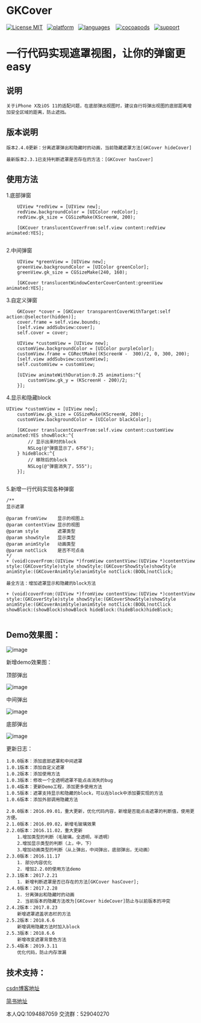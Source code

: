 # GKCover

[![License MIT](https://img.shields.io/badge/license-MIT-green.svg?style=flat)](https://raw.githubusercontent.com/QuintGao/GKCover/master/LICENSE)&nbsp;&nbsp;
[![platform](http://img.shields.io/cocoapods/p/GKCover.svg?style=flat)](http://cocoadocs.org/docsets/GKCover)&nbsp;&nbsp;
[![languages](https://img.shields.io/badge/language-objective--c-blue.svg)](#) &nbsp;&nbsp;
[![cocoapods](http://img.shields.io/cocoapods/v/GKCover.svg?style=flat)](https://cocoapods.org/pods/GKCover)&nbsp;&nbsp;
[![support](https://img.shields.io/badge/support-ios%208%2B-orange.svg)](#) 

一行代码实现遮罩视图，让你的弹窗更easy
==============

## 说明
    关于iPhone X及iOS 11的适配问题，在底部弹出视图时，建议自行将弹出视图的底部距离增加安全区域的距离，防止遮挡。

## 版本说明
    版本2.4.0更新：分离遮罩弹出和隐藏时的动画，当前隐藏遮罩方法[GKCover hideCover]

    最新版本2.3.1已支持判断遮罩是否存在的方法：[GKCover hasCover]

## 使用方法

1.底部弹窗

```
    UIView *redView = [UIView new];
    redView.backgroundColor = [UIColor redColor];
    redView.gk_size = CGSizeMake(KScreenW, 200);

    [GKCover translucentCoverFrom:self.view content:redView animated:YES];
    
```
2.中间弹窗

```
    UIView *greenView = [UIView new];
    greenView.backgroundColor = [UIColor greenColor];
    greenView.gk_size = CGSizeMake(240, 160);
    
    [GKCover translucentWindowCenterCoverContent:greenView animated:YES];
```
3.自定义弹窗

```
    GKCover *cover = [GKCover transparentCoverWithTarget:self action:@selector(hidden)];
    cover.frame = self.view.bounds;
    [self.view addSubview:cover];
    self.cover = cover;
    
    UIView *customView = [UIView new];
    customView.backgroundColor = [UIColor purpleColor];
    customView.frame = CGRectMake((KScreenW -  300)/2, 0, 300, 200);
    [self.view addSubview:customView];
    self.customView = customView;
    
    [UIView animateWithDuration:0.25 animations:^{
        customView.gk_y = (KScreenH - 200)/2;
    }];
```

4.显示和隐藏block

```
UIView *customView = [UIView new];
    customView.gk_size = CGSizeMake(KScreenW, 200);
    customView.backgroundColor = [UIColor blackColor];
    
    [GKCover translucentCoverFrom:self.view content:customView animated:YES showBlock:^{
        // 显示出来时的block
        NSLog(@"弹窗显示了，6不6");
    } hideBlock:^{
        // 移除后的block
        NSLog(@"弹窗消失了，555");
    }];


```

5.新增一行代码实现各种弹窗

```
/**
显示遮罩

@param fromView    显示的视图上
@param contentView 显示的视图
@param style       遮罩类型
@param showStyle   显示类型
@param animStyle   动画类型
@param notClick    是否不可点击
*/
+ (void)coverFrom:(UIView *)fromView contentView:(UIView *)contentView style:(GKCoverStyle)style showStyle:(GKCoverShowStyle)showStyle animStyle:(GKCoverAnimStyle)animStyle notClick:(BOOL)notClick;

最全方法：增加遮罩显示和隐藏的block方法

+ (void)coverFrom:(UIView *)fromView contentView:(UIView *)contentView style:(GKCoverStyle)style showStyle:(GKCoverShowStyle)showStyle animStyle:(GKCoverAnimStyle)animStyle notClick:(BOOL)notClick showBlock:(showBlock)showBlock hideBlock:(hideBlock)hideBlock;


```

## Demo效果图：

![image](https://github.com/QuintGao/GKCover/blob/master/GKCoverDemo/GKCoverDemo-gif.gif)

新增demo效果图：

顶部弹出

![image](https://github.com/QuintGao/GKCover/blob/master/GKCoverDemo/demo_top.png)

中间弹出

![image](https://github.com/QuintGao/GKCover/blob/master/GKCoverDemo/demo_center.png)

底部弹出

![image](https://github.com/QuintGao/GKCover/blob/master/GKCoverDemo/demo_bottom.png)

更新日志：

```
1.0.0版本：添加底部遮罩和中间遮罩
1.0.1版本：添加自定义遮罩
1.0.2版本：添加使用方法
1.0.3版本：修改一个全透明遮罩不能点击消失的bug
1.0.4版本：更新Demo工程，添加更多使用方法
1.0.5版本：遮罩支持显示和隐藏的block，可以在block中添加要实现的方法
1.0.6版本：添加外部调用隐藏方法

2.0.0版本：2016.09.01，重大更新，优化代码内容，新增是否能点击遮罩的判断值，使用更方便。
2.1.0版本：2016.09.02，新增毛玻璃效果
2.2.0版本：2016.11.02，重大更新
    1.增加类型的判断（毛玻璃，全透明，半透明）
    2.增加显示类型的判断（上，中，下）
    3.增加动画类型的判断（从上弹出，中间弹出，底部弹出，无动画）
2.3.0版本：2016.11.17
    1. 部分内容优化
    2. 增加2.2.0的使用方法demo
2.3.1版本：2017.2.21
    1. 新增判断遮罩是否已存在的方法[GKCover hasCover];
2.4.0版本：2017.2.28
    1. 分离弹出和隐藏时的动画
    2. 当前版本的隐藏方法改为[GKCover hideCover]防止与以前版本的冲突
2.4.2版本：2017.8.23
    新增遮罩遮盖状态栏的方法
2.5.2版本：2018.6.6
    新增调用隐藏方法时加入block
2.5.3版本：2018.6.6
    新增改变遮罩背景色方法
2.5.4版本：2019.3.11
    优化代码，防止内存泄漏
```

## 技术支持：

[csdn博客地址](http://blog.csdn.net/u010565269/article/details/52332027)

[简书地址](http://www.jianshu.com/p/866a79a95963)

本人QQ:1094887059
交流群：529040270
